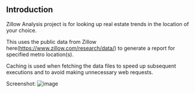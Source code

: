 ## Introduction
Zillow Analysis project is for looking up real estate trends in the location of your choice.

This uses the public data from Zillow here(https://www.zillow.com/research/data/) to generate a report for specified metro location(s).

Caching is used when fetching the data files to speed up subsequent executions and to avoid making unnecessary web requests.

Screenshot:
![image](https://user-images.githubusercontent.com/4637055/166850254-f0e0474e-15d2-47ab-838e-c866cc9a1a29.png)

